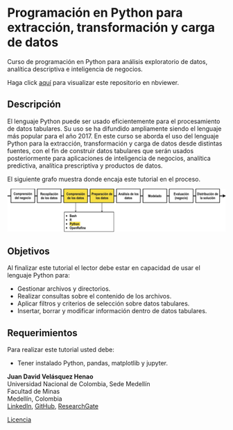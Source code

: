 # Programación en Python para extracción, transformación y carga de datos


Curso de programación en Python para análisis exploratorio de datos, analítica descriptiva e inteligencia de negocios.

Haga click [aquí](http://nbviewer.jupyter.org/github/jdvelasq/Python-for-ETL-processes/tree/master/)
para visualizar este repositorio en nbviewer.

## Descripción

El lenguaje Python puede ser usado eficientemente para el procesamiento de datos tabulares. Su uso se ha difundido ampliamente siendo el lenguaje más popular para el año 2017. En este curso se aborda el uso del lenguaje Python para la extracción, transformación y carga de datos desde distintas fuentes, con el fin de construir datos tabulares que serán usados posteriormente para aplicaciones de inteligencia de negocios, analítica predictiva, analítica prescriptiva y productos de datos.

El siguiente grafo muestra donde encaja este tutorial en el proceso.

![readme-Python-ETL](images/readme-Python-ETL.jpg)

## Objetivos

Al finalizar este tutorial el lector debe estar en capacidad de usar
el lenguaje Python para:

* Gestionar archivos y directorios.
* Realizar consultas sobre el contenido de los archivos.
* Aplicar filtros y criterios de selección sobre datos tabulares.  
* Insertar, borrar y modificar información dentro de datos tabulares.

## Requerimientos

Para realizar este tutorial usted debe:

* Tener instalado Python, pandas, matplotlib y jupyter.


**Juan David Velásquez Henao**    
Universidad Nacional de Colombia, Sede Medellín  
Facultad de Minas  
Medellín, Colombia  
[LinkedIn](https://co.linkedin.com/in/juan-david-velásquez-henao-94078979), [GitHub](https://github.com/jdvelasq), [ResearchGate](https://www.researchgate.net/profile/Juan_Velasquez8)



[Licencia](https://github.com/jdvelasq/Python-for-ETL-processes/tree/master/LICENSE)
